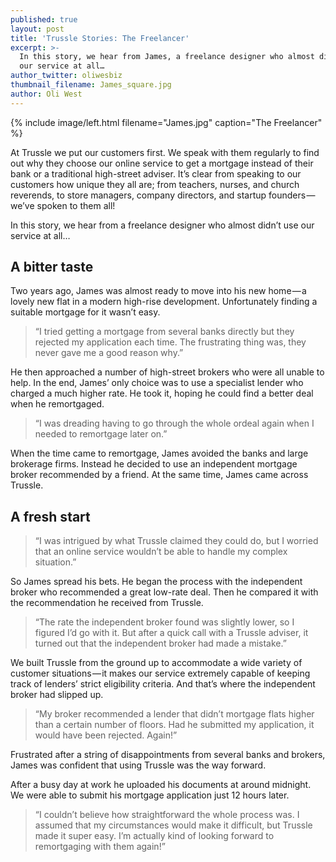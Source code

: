 ```yaml
---
published: true
layout: post
title: 'Trussle Stories: The Freelancer'
excerpt: >-
  In this story, we hear from James, a freelance designer who almost didn’t use
  our service at all…
author_twitter: oliwesbiz
thumbnail_filename: James_square.jpg
author: Oli West
---
```

{% include image/left.html filename="James.jpg" caption="The Freelancer" %}

At Trussle we put our customers first. We speak with them regularly to find out why they choose our online service to get a mortgage instead of their bank or a traditional high-street adviser.
It’s clear from speaking to our customers how unique they all are; from teachers, nurses, and church reverends, to store managers, company directors, and startup founders — we’ve spoken to them all!

In this story, we hear from a freelance designer who almost didn’t use our service at all…

## A bitter taste

Two years ago, James was almost ready to move into his new home — a lovely new flat in a modern high-rise development. Unfortunately finding a suitable mortgage for it wasn’t easy.

> “I tried getting a mortgage from several banks directly but they rejected my application each time. The frustrating thing was, they never gave me a good reason why.”

He then approached a number of high-street brokers who were all unable to help. In the end, James’ only choice was to use a specialist lender who charged a much higher rate. He took it, hoping he could find a better deal when he remortgaged.

> “I was dreading having to go through the whole ordeal again when I needed to remortgage later on.”

When the time came to remortgage, James avoided the banks and large brokerage firms. Instead he decided to use an independent mortgage broker recommended by a friend. At the same time, James came across Trussle.

## A fresh start

> “I was intrigued by what Trussle claimed they could do, but I worried that an online service wouldn’t be able to handle my complex situation.”

So James spread his bets. He began the process with the independent broker who recommended a great low-rate deal. Then he compared it with the recommendation he received from Trussle.

> “The rate the independent broker found was slightly lower, so I figured I’d go with it. But after a quick call with a Trussle adviser, it turned out that the independent broker had made a mistake.”

We built Trussle from the ground up to accommodate a wide variety of customer situations — it makes our service extremely capable of keeping track of lenders’ strict eligibility criteria. And that’s where the independent broker had slipped up.

> “My broker recommended a lender that didn’t mortgage flats higher than a certain number of floors. Had he submitted my application, it would have been rejected. Again!”

Frustrated after a string of disappointments from several banks and brokers, James was confident that using Trussle was the way forward.

After a busy day at work he uploaded his documents at around midnight. We were able to submit his mortgage application just 12 hours later.

> “I couldn’t believe how straightforward the whole process was. I assumed that my circumstances would make it difficult, but Trussle made it super easy. I’m actually kind of looking forward to remortgaging with them again!”

